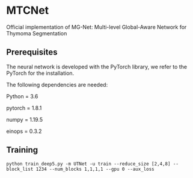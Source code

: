 # MTCNet
Official implementation of MG-Net: Multi-level Global-Aware Network for Thymoma Segmentation
## Prerequisites
The neural network is developed with the PyTorch library, we refer to the PyTorch for the installation.

The following dependencies are needed:

Python = 3.6

pytorch = 1.8.1

numpy = 1.19.5

einops = 0.3.2

## Training

```python train_deep5.py -m UTNet -u train --reduce_size [2,4,8] --block_list 1234 --num_blocks 1,1,1,1 --gpu 0 --aux_loss```
